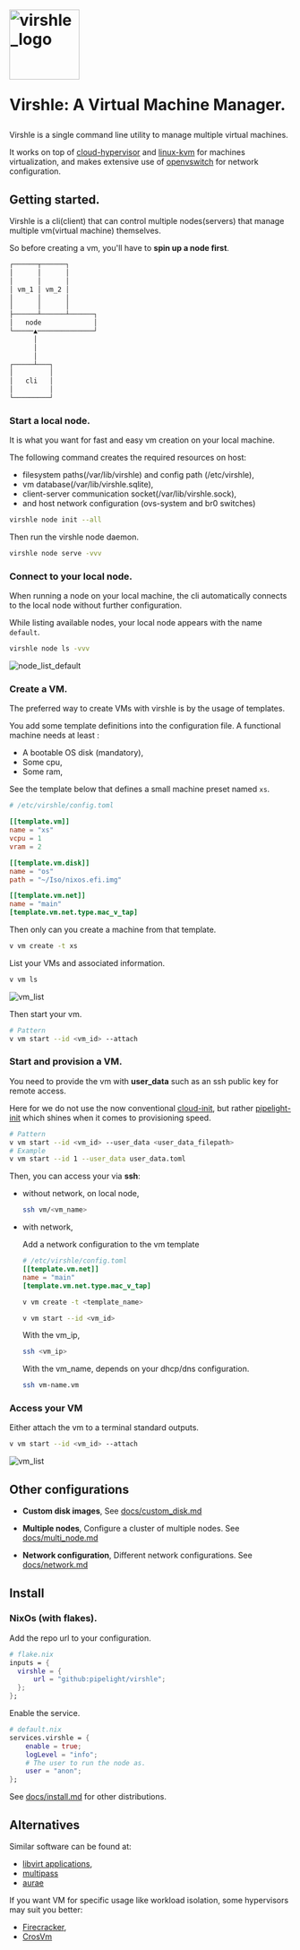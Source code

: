 <span>
<h1>
<img width="125px" alt="virshle_logo" src="https://github.com/pipelight/virshle/blob/master/public/images/logo.png"/>
<p>Virshle: A Virtual Machine Manager.</p>
</h1>
</span>

Virshle is a single command line utility to manage multiple virtual machines.

It works on top of
[cloud-hypervisor](https://github.com/cloud-hypervisor/cloud-hypervisor)
and
[linux-kvm](https://linux-kvm.org/page/Main_Page)
for machines virtualization,
and makes extensive use of
[openvswitch](https://github.com/openvswitch/ovs)
for network configuration.

## Getting started.

Virshle is a cli(client) that can control multiple nodes(servers)
that manage multiple vm(virtual machine) themselves.

So before creating a vm, you'll have to **spin up a node first**.

```txt
┌──────┬──────┐
│      │      │
│      │      │
│ vm_1 │ vm_2 │
│      │      │
│      │      │
├──────┴──────┴──────┐
│   node             │
└─────▲──────────────┘
      │
      │
      │
┌─────┴───┐
│         │
│   cli   │
│         │
└─────────┘
```

### Start a local node.

It is what you want for fast and easy vm creation on your local machine.

The following command creates the required resources on host:

- filesystem paths(/var/lib/virshle) and config path (/etc/virshle),
- vm database(/var/lib/virshle.sqlite),
- client-server communication socket(/var/lib/virshle.sock),
- and host network configuration (ovs-system and br0 switches)

```sh
virshle node init --all

```

Then run the virshle node daemon.

```sh
virshle node serve -vvv
```

### Connect to your local node.

When running a node on your local machine,
the cli automatically connects to the local node
without further configuration.

While listing available nodes, your local node appears with the name `default`.

```sh
virshle node ls -vvv
```

![node_list_default](https://github.com/pipelight/virshle/blob/master/public/images/v_node_ls_vvv_default.png)

### Create a VM.

The preferred way to create VMs with virshle is by the usage of templates.

You add some template definitions into the configuration file.
A functional machine needs at least :

- A bootable OS disk (mandatory),
- Some cpu,
- Some ram,

See the template below that defines a small machine preset named `xs`.

```toml
# /etc/virshle/config.toml

[[template.vm]]
name = "xs"
vcpu = 1
vram = 2

[[template.vm.disk]]
name = "os"
path = "~/Iso/nixos.efi.img"

[[template.vm.net]]
name = "main"
[template.vm.net.type.mac_v_tap]
```

Then only can you create a machine from that template.

```sh
v vm create -t xs
```

List your VMs and associated information.

```sh
v vm ls
```

![vm_list](https://github.com/pipelight/virshle/blob/master/public/images/v_vm_ls.png)

Then start your vm.

```sh
# Pattern
v vm start --id <vm_id> --attach
```

### Start and provision a VM.

You need to provide the vm with **user_data** such as an ssh public key
for remote access.

Here for we do not use the now conventional
[cloud-init](https://cloudinit.readthedocs.io/en/latest/explanation/introduction.html#introduction),
but rather
[pipelight-init](https://github.com/pipelight/pipelight)
which shines when it comes to provisioning speed.

```sh
# Pattern
v vm start --id <vm_id> --user_data <user_data_filepath>
# Example
v vm start --id 1 --user_data user_data.toml
```

Then, you can access your via **ssh**:

- without network, on local node,

  ```sh
  ssh vm/<vm_name>
  ```

- with network,

  Add a network configuration to the vm template

  ```toml
  # /etc/virshle/config.toml
  [[template.vm.net]]
  name = "main"
  [template.vm.net.type.mac_v_tap]
  ```

  ```sh
  v vm create -t <template_name>
  ```

  ```sh
  v vm start --id <vm_id>
  ```

  With the vm_ip,

  ```sh
  ssh <vm_ip>
  ```

  With the vm_name,
  depends on your dhcp/dns configuration.

  ```sh
  ssh vm-name.vm
  ```

### Access your VM

Either attach the vm to a terminal standard outputs.

```sh
v vm start --id <vm_id> --attach
```

![vm_list](https://github.com/pipelight/virshle/blob/master/public/images/v_vm_ls_v.png)

## Other configurations

- **Custom disk images**,
  See [docs/custom_disk.md](https://github.com/pipelight/virshle/blob/master/docs/custom_disk.md)

- **Multiple nodes**,
  Configure a cluster of multiple nodes.
  See [docs/multi_node.md](https://github.com/pipelight/virshle/blob/master/docs/multi_node.md)

- **Network configuration**,
  Different network configurations.
  See [docs/network.md](https://github.com/pipelight/virshle/blob/master/docs/network.md)

## Install

### NixOs (with flakes).

Add the repo url to your configuration.

```nix
# flake.nix
inputs = {
  virshle = {
      url = "github:pipelight/virshle";
  };
};
```

Enable the service.

```nix
# default.nix
services.virshle = {
    enable = true;
    logLevel = "info";
    # The user to run the node as.
    user = "anon";
};
```

See [docs/install.md](https://github.com/pipelight/virshle/blob/master/docs/install.md)
for other distributions.

## Alternatives

Similar software can be found at:

- [libvirt applications](https://libvirt.org/apps.html),
- [multipass](https://github.com/cannonical/multipass)
- [aurae](https://github.com/aurae-runtime/aurae)

If you want VM for specific usage like workload isolation,
some hypervisors may suit you better:

- [Firecracker](https://github.com/firecracker-microvm/firecracker),
- [CrosVm](https://chromium.googlesource.com/chromiumos/platform/crosvm)
